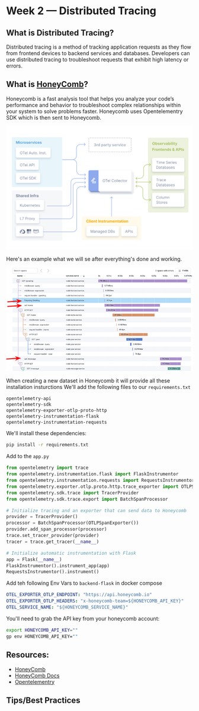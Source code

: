 # Week 2 — Distributed Tracing

## What is Distributed Tracing?

Distributed tracing is a method of tracking application requests as they flow from frontend devices to backend services and databases. Developers can use distributed tracing to troubleshoot requests that exhibit high latency or errors.

## What is [HoneyComb](https://www.honeycomb.io/)?

Honeycomb is a fast analysis tool that helps you analyze your code’s performance and behavior to troubleshoot complex relationships within your system to solve problems faster. Honeycomb uses Opentelementry SDK which is then sent to Honeycomb.

![Opentelementry](../_docs/assets/Opentelementry.png)

Here's an example what we will se after everything's done and working.

![HoneyComb Example Trace](../_docs/assets/Honeycomb.png)

When creating a new dataset in Honeycomb it will provide all these installation insturctions
We'll add the following files to our `requirements.txt`

```
opentelemetry-api 
opentelemetry-sdk 
opentelemetry-exporter-otlp-proto-http 
opentelemetry-instrumentation-flask 
opentelemetry-instrumentation-requests
```

We'll install these dependencies:

```sh
pip install -r requirements.txt
```

Add to the `app.py`

```py
from opentelemetry import trace
from opentelemetry.instrumentation.flask import FlaskInstrumentor
from opentelemetry.instrumentation.requests import RequestsInstrumentor
from opentelemetry.exporter.otlp.proto.http.trace_exporter import OTLPSpanExporter
from opentelemetry.sdk.trace import TracerProvider
from opentelemetry.sdk.trace.export import BatchSpanProcessor
```

```py
# Initialize tracing and an exporter that can send data to Honeycomb
provider = TracerProvider()
processor = BatchSpanProcessor(OTLPSpanExporter())
provider.add_span_processor(processor)
trace.set_tracer_provider(provider)
tracer = trace.get_tracer(__name__)
```

```py
# Initialize automatic instrumentation with Flask
app = Flask(__name__)
FlaskInstrumentor().instrument_app(app)
RequestsInstrumentor().instrument()
```

Add teh following Env Vars to `backend-flask` in docker compose

```yml
OTEL_EXPORTER_OTLP_ENDPOINT: "https://api.honeycomb.io"
OTEL_EXPORTER_OTLP_HEADERS: "x-honeycomb-team=${HONEYCOMB_API_KEY}"
OTEL_SERVICE_NAME: "${HONEYCOMB_SERVICE_NAME}"
```

You'll need to grab the API key from your honeycomb account:

```sh
export HONEYCOMB_API_KEY=""
gp env HONEYCOMB_API_KEY=""
```













## **Resources:** 

- [HoneyComb](https://ui.honeycomb.io/)
- [HoneyComb Docs](https://docs.honeycomb.io/quickstart/)
- [Opentelementry](https://opentelemetry.io/docs/)

## **Tips/Best Practices**